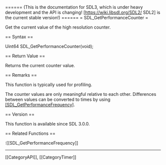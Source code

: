 ====== (This is the documentation for SDL3, which is under heavy development and the API is changing! [https://wiki.libsdl.org/SDL2/ SDL2] is the current stable version!) ======
= SDL_GetPerformanceCounter =

Get the current value of the high resolution counter.

== Syntax ==

<syntaxhighlight lang='c'>
Uint64 SDL_GetPerformanceCounter(void);
</syntaxhighlight>

== Return Value ==

Returns the current counter value.

== Remarks ==

This function is typically used for profiling.

The counter values are only meaningful relative to each other. Differences
between values can be converted to times by using
[[SDL_GetPerformanceFrequency]]().

== Version ==

This function is available since SDL 3.0.0.

== Related Functions ==

:[[SDL_GetPerformanceFrequency]]

----
[[CategoryAPI]], [[CategoryTimer]]



